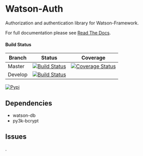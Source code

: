 # Watson-Auth

Authorization and authentication library for Watson-Framework.

For full documentation please see [Read The Docs](https://readthedocs.org/projects/watson-auth/).

#### Build Status

Branch | Status | Coverage
------------ | ------------- | -------------
Master | [![Build Status](https://api.travis-ci.org/bespohk/watson-auth.png?branch=master)](https://travis-ci.org/bespohk/watson-auth) | [![Coverage Status](https://coveralls.io/repos/bespohk/watson-auth/badge.png)](https://coveralls.io/r/bespohk/watson-auth)
Develop | [![Build Status](https://api.travis-ci.org/bespohk/watson-auth.png?branch=develop)](https://travis-ci.org/bespohk/watson-auth) |

[![Pypi](https://pypip.in/v/watson-auth/badge.png)](https://crate.io/packages/watson-auth/)

## Dependencies

* watson-db
* py3k-bcrypt

## Issues

.
